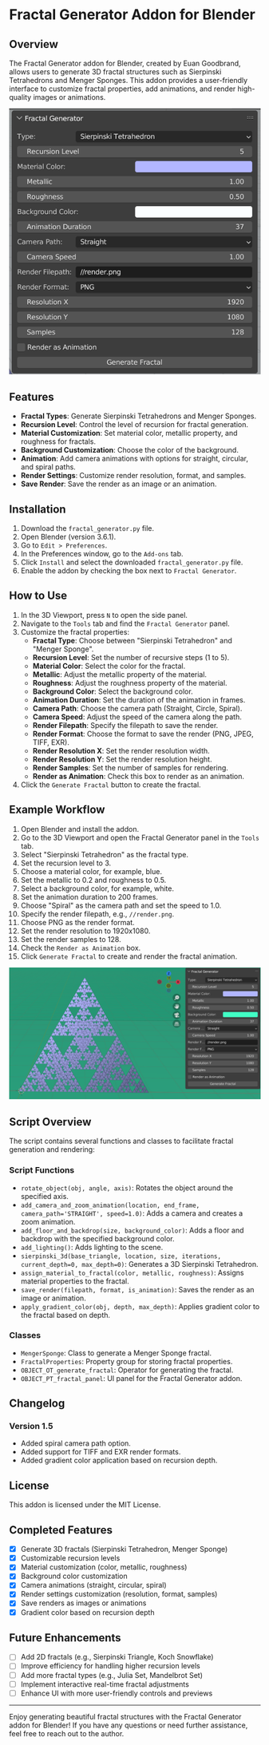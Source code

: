 # Fractal Generator Addon for Blender

## Overview
The Fractal Generator addon for Blender, created by Euan Goodbrand, allows users to generate 3D fractal structures such as Sierpinski Tetrahedrons and Menger Sponges. This addon provides a user-friendly interface to customize fractal properties, add animations, and render high-quality images or animations.

![GUI Image](Assets/gui.png)

## Features
- **Fractal Types**: Generate Sierpinski Tetrahedrons and Menger Sponges.
- **Recursion Level**: Control the level of recursion for fractal generation.
- **Material Customization**: Set material color, metallic property, and roughness for fractals.
- **Background Customization**: Choose the color of the background.
- **Animation**: Add camera animations with options for straight, circular, and spiral paths.
- **Render Settings**: Customize render resolution, format, and samples.
- **Save Render**: Save the render as an image or an animation.

## Installation
1. Download the `fractal_generator.py` file.
2. Open Blender (version 3.6.1).
3. Go to `Edit > Preferences`.
4. In the Preferences window, go to the `Add-ons` tab.
5. Click `Install` and select the downloaded `fractal_generator.py` file.
6. Enable the addon by checking the box next to `Fractal Generator`.

## How to Use
1. In the 3D Viewport, press `N` to open the side panel.
2. Navigate to the `Tools` tab and find the `Fractal Generator` panel.
3. Customize the fractal properties:
   - **Fractal Type**: Choose between "Sierpinski Tetrahedron" and "Menger Sponge".
   - **Recursion Level**: Set the number of recursive steps (1 to 5).
   - **Material Color**: Select the color for the fractal.
   - **Metallic**: Adjust the metallic property of the material.
   - **Roughness**: Adjust the roughness property of the material.
   - **Background Color**: Select the background color.
   - **Animation Duration**: Set the duration of the animation in frames.
   - **Camera Path**: Choose the camera path (Straight, Circle, Spiral).
   - **Camera Speed**: Adjust the speed of the camera along the path.
   - **Render Filepath**: Specify the filepath to save the render.
   - **Render Format**: Choose the format to save the render (PNG, JPEG, TIFF, EXR).
   - **Render Resolution X**: Set the render resolution width.
   - **Render Resolution Y**: Set the render resolution height.
   - **Render Samples**: Set the number of samples for rendering.
   - **Render as Animation**: Check this box to render as an animation.
4. Click the `Generate Fractal` button to create the fractal.

## Example Workflow
1. Open Blender and install the addon.
2. Go to the 3D Viewport and open the Fractal Generator panel in the `Tools` tab.
3. Select "Sierpinski Tetrahedron" as the fractal type.
4. Set the recursion level to 3.
5. Choose a material color, for example, blue.
6. Set the metallic to 0.2 and roughness to 0.5.
7. Select a background color, for example, white.
8. Set the animation duration to 200 frames.
9. Choose "Spiral" as the camera path and set the speed to 1.0.
10. Specify the render filepath, e.g., `//render.png`.
11. Choose PNG as the render format.
12. Set the render resolution to 1920x1080.
13. Set the render samples to 128.
14. Check the `Render as Animation` box.
15. Click `Generate Fractal` to create and render the fractal animation.

![Example Output](Assets/triangle1.png)

## Script Overview
The script contains several functions and classes to facilitate fractal generation and rendering:

### Script Functions
- `rotate_object(obj, angle, axis)`: Rotates the object around the specified axis.
- `add_camera_and_zoom_animation(location, end_frame, camera_path='STRAIGHT', speed=1.0)`: Adds a camera and creates a zoom animation.
- `add_floor_and_backdrop(size, background_color)`: Adds a floor and backdrop with the specified background color.
- `add_lighting()`: Adds lighting to the scene.
- `sierpinski_3d(base_triangle, location, size, iterations, current_depth=0, max_depth=0)`: Generates a 3D Sierpinski Tetrahedron.
- `assign_material_to_fractal(color, metallic, roughness)`: Assigns material properties to the fractal.
- `save_render(filepath, format, is_animation)`: Saves the render as an image or animation.
- `apply_gradient_color(obj, depth, max_depth)`: Applies gradient color to the fractal based on depth.

### Classes
- `MengerSponge`: Class to generate a Menger Sponge fractal.
- `FractalProperties`: Property group for storing fractal properties.
- `OBJECT_OT_generate_fractal`: Operator for generating the fractal.
- `OBJECT_PT_fractal_panel`: UI panel for the Fractal Generator addon.

## Changelog
### Version 1.5
- Added spiral camera path option.
- Added support for TIFF and EXR render formats.
- Added gradient color application based on recursion depth.

## License
This addon is licensed under the MIT License.

## Completed Features
- [x] Generate 3D fractals (Sierpinski Tetrahedron, Menger Sponge)
- [x] Customizable recursion levels
- [x] Material customization (color, metallic, roughness)
- [x] Background color customization
- [x] Camera animations (straight, circular, spiral)
- [x] Render settings customization (resolution, format, samples)
- [x] Save renders as images or animations
- [x] Gradient color based on recursion depth

## Future Enhancements
- [ ] Add 2D fractals (e.g., Sierpinski Triangle, Koch Snowflake)
- [ ] Improve efficiency for handling higher recursion levels
- [ ] Add more fractal types (e.g., Julia Set, Mandelbrot Set)
- [ ] Implement interactive real-time fractal adjustments
- [ ] Enhance UI with more user-friendly controls and previews

---

Enjoy generating beautiful fractal structures with the Fractal Generator addon for Blender! If you have any questions or need further assistance, feel free to reach out to the author.